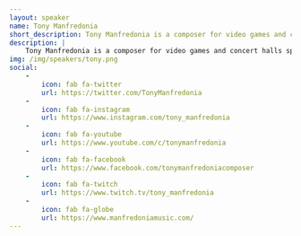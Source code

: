 ```yaml
---
layout: speaker
name: Tony Manfredonia
short_description: Tony Manfredonia is a composer for video games and concert halls specializing in orchestral music, retro/chiptune, and more.
description: | 
    Tony Manfredonia is a composer for video games and concert halls specializing in orchestral music, retro/chiptune, and more. Recent games he's scored include The Ambassador: Fractured Timelines, Kharon's Crypt: Even Death May Die, and Call of Saregnar. 
img: /img/speakers/tony.png
social: 
    -
        icon: fab fa-twitter
        url: https://twitter.com/TonyManfredonia
    -
        icon: fab fa-instagram
        url: https://www.instagram.com/tony_manfredonia
    -
        icon: fab fa-youtube
        url: https://www.youtube.com/c/tonymanfredonia
    -
        icon: fab fa-facebook
        url: https://www.facebook.com/tonymanfredoniacomposer
    -
        icon: fab fa-twitch
        url: https://www.twitch.tv/tony_manfredonia
    -
        icon: fab fa-globe
        url: https://www.manfredoniamusic.com/
---
```

